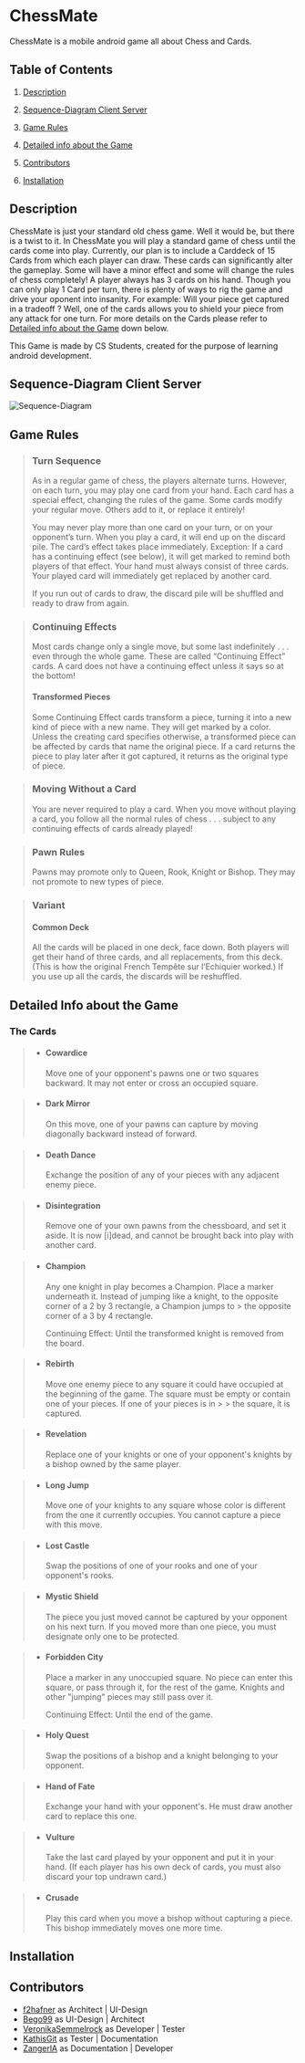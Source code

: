 # ChessMate
ChessMate is a mobile android game all about Chess and Cards.

## Table of Contents
1. [Description](#Description)

2. [Sequence-Diagram Client Server](#Diagram)

3. [Game Rules](#GameRules)

4. [Detailed info about the Game](#Detailed-Game-Info)

5. [Contributors](#Contributors)

6. [Installation](#Installation)



## Description<a name="Description"></a>
ChessMate is just your standard old chess game. Well it would be, but there is a twist to it. 
In ChessMate you will play a standard game of chess until the cards come into play.
Currently, our plan is to include a Carddeck of 15 Cards from which each player can draw. 
These cards can significantly alter the gameplay. Some will have a minor effect and some will change the rules of chess completely!
A player always has 3 cards on his hand. Though you can only play 1 Card per turn, there is plenty of ways to rig the game and drive your oponent into insanity.
For example: Will your piece get captured in a tradeoff ? Well, one of the cards allows you to shield your piece from any attack for one turn.
For more details on the Cards please refer to [Detailed info about the Game](#Detailed-Game-Info) down below.

This Game is made by CS Students, created for the purpose of learning android development. 




## Sequence-Diagram Client Server<a name="Diagram"></a>
![Sequence-Diagram](https://github.com/f2hafner/ChessMate/blob/master/ProjectResources/Seq_Diagram.svg)




## Game Rules<a name="GameRules"></a>

> ### Turn Sequence
> As in a regular game of chess, the players alternate
> turns. However, on each turn, you may play one card
> from your hand. Each card has a special effect,
> changing the rules of the game. Some cards modify
> your regular move. Others add to it, or replace it
> entirely!
> 
> You may never play more than one card on your turn, or
> on your opponent’s turn.
> When you play a card, it will end up on the discard pile. 
> The card’s effect takes place immediately.
> Exception: If a card has a continuing effect (see
> below), it will get marked to remind both
> players of that effect. Your hand must always
> consist of three cards. Your played card will immediately get 
> replaced by another card.
> 
> If you run out of cards to draw, the discard pile will be shuffled 
> and ready to draw from again.

> ### Continuing Effects
> Most cards change only a single move, but some last
> indefinitely . . . even through the whole game. These are called
> “Continuing Effect” cards. A card does not have a continuing
> effect unless it says so at the bottom! 
>
> #### Transformed Pieces
> Some Continuing Effect cards transform a piece,
> turning it into a new kind of piece with a new name. They will
> get marked by a color.
> Unless the creating card specifies otherwise, a
> transformed piece can be affected by cards that name the
> original piece. If a card returns the piece
> to play later after it got captured, 
> it returns as the original type of piece.
 
> ### Moving Without a Card
> You are never required to play a card. When you
> move without playing a card, you follow all the normal
> rules of chess . . . subject to any continuing effects of cards
> already played!
 
> ### Pawn Rules
> Pawns may promote only to Queen, Rook, Knight or
> Bishop. They may not promote to new types of piece.
 
> ### Variant
> #### Common Deck
> All the cards will be placed in one deck, face down. 
> Both players will get their hand of three cards, and
> all replacements, from this deck. (This is how the original
> French Tempête sur l’Echiquier worked.)
> If you use up all the cards, the discards will be reshuffled.


## Detailed Info about the Game<a name="Detailed-Game-Info"/></a>

### **The Cards**

> * #### Cowardice
>   Move one of your opponent's pawns one or two squares backward. It may not enter or cross an occupied square.  


> * #### Dark Mirror
>   On this move, one of your pawns can capture by moving diagonally backward instead of forward.  


> * #### Death Dance
>   Exchange the position of any of your pieces with any adjacent enemy piece.    


> * #### Disintegration
>   Remove one of your own pawns from the chessboard, and set it aside. It is now [i]dead,
>   and cannot be brought back into play with another card.  


> * #### Champion
>   Any one knight in play becomes a Champion. Place a marker underneath it. Instead of jumping like a knight, to the opposite corner of a 2 by 3 rectangle, a Champion jumps to >   the opposite corner of a 3 by 4 rectangle.  
>
>   Continuing Effect:
>   Until the transformed knight is removed from the board.


> * #### Rebirth
>   Move one enemy piece to any square it could have occupied at the beginning of the game. The square must be empty or contain one of your pieces. If one of your pieces is in > >   the square, it is captured.  


> * #### Revelation
>   Replace one of your knights or one of your opponent's knights by a bishop owned by the same player.  


> * #### Long Jump
>   Move one of your knights to any square whose color is different from the one it currently occupies. You cannot capture a piece with this move.    


> * #### Lost Castle
>   Swap the positions of one of your rooks and one of your opponent's rooks.  


> * #### Mystic Shield
>   The piece you just moved cannot be captured by your opponent on his next turn.  If you moved more than one piece, you must designate only one to be protected.  


> * #### Forbidden City
>   Place a marker in any unoccupied square. No piece can enter this square, or pass through it, for the rest of the game. 
>   Knights and other "jumping" pieces may still pass over it.  
>
>   Continuing Effect:
>   Until the end of the game.


> * #### Holy Quest
>   Swap the positions of a bishop and a knight belonging to your opponent.  


> * #### Hand of Fate
>   Exchange your hand with your opponent's. He must draw another card to replace this one.  


> * #### Vulture
>   Take the last card played by your opponent and put it in your hand. (If each player has his own deck of cards, 
>   you must also discard your top undrawn card.)
 
  
> * #### Crusade
>   Play this card when you move a bishop without capturing a piece. This bishop immediately moves one more time.

  
  
  
  
## Installation<a name="Installation"/></a>




## Contributors<a name="Contributors"/></a>

* [f2hafner](https://github.com/f2hafner) as Architect | UI-Design
* [Bego99](https://github.com/Bego99) as UI-Design | Architect
* [VeronikaSemmelrock](https://github.com/VeronikaSemmelrock) as Developer | Tester
* [KathisGit](https://github.com/KathisGit) as Tester | Documentation
* [ZangerlA](https://github.com/ZangerlA) as Documentation | Developer
